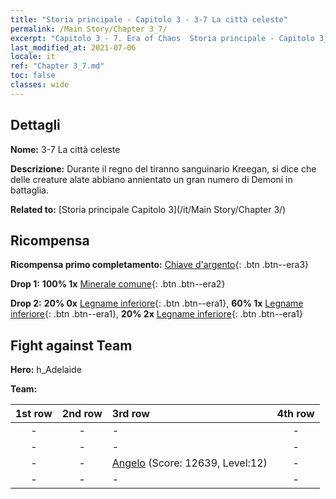 ```yaml
---
title: "Storia principale - Capitolo 3 - 3-7 La città celeste"
permalink: /Main Story/Chapter 3_7/
excerpt: "Capitolo 3 - 7. Era of Chaos  Storia principale - Capitolo 3_7. 3-7 La città celeste"
last_modified_at: 2021-07-06
locale: it
ref: "Chapter 3_7.md"
toc: false
classes: wide
---
```


## Dettagli

 **Nome:** 3-7 La città celeste

 **Descrizione:** Durante il regno del tiranno sanguinario Kreegan, si dice che delle creature alate abbiano annientato un gran numero di Demoni in battaglia.

 **Related to:** [Storia principale Capitolo 3](/it/Main Story/Chapter 3/)

## Ricompensa

 **Ricompensa primo completamento:** [Chiave d'argento](/ItemsIT/con_693/){: .btn .btn--era3}

 **Drop 1:** **100% 1x** [Minerale comune](/ItemsIT/mat_6/){: .btn .btn--era2}

 **Drop 2:** **20% 0x** [Legname inferiore](/ItemsIT/mat_1/){: .btn .btn--era1}, **60% 1x** [Legname inferiore](/ItemsIT/mat_1/){: .btn .btn--era1}, **20% 2x** [Legname inferiore](/ItemsIT/mat_1/){: .btn .btn--era1}


## Fight against Team
 **Hero:** h_Adelaide

 **Team:**


  | 1st row | 2nd row | 3rd row | 4th row |
  |:----:|:----:|:----|:----:|
  | - | - | - | - |
  | - | - | - | - |
  | - | - | [Angelo](/it/units/Angel/) (Score: 12639, Level:12)  | - |
  | - | - | - | - |


